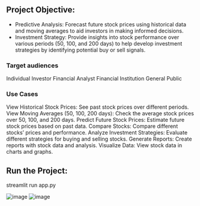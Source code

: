 ## Project Objective:
* Predictive Analysis: Forecast future stock prices using historical data and moving averages to aid investors in making informed decisions. 
* Investment Strategy: Provide insights into stock performance over various periods (50, 100, and 200 days) to help develop investment strategies by identifying potential buy or sell signals.

### Target audiences

Individual Investor
Financial Analyst
Financial Institution
General Public

### Use Cases

View Historical Stock Prices: See past stock prices over different periods.
View Moving Averages (50, 100, 200 days): Check the average stock prices over 50, 100, and 200 days.
Predict Future Stock Prices: Estimate future stock prices based on past data.
Compare Stocks: Compare different stocks’ prices and performance.
Analyze Investment Strategies: Evaluate different strategies for buying and selling stocks.
Generate Reports: Create reports with stock data and analysis.
Visualize Data: View stock data in charts and graphs.

## Run the Project: 
streamlit run app.py


![image](https://github.com/user-attachments/assets/674881cf-54bb-46b5-8e65-03f1f8795f4b)
![image](https://github.com/user-attachments/assets/93128019-f4f7-4f38-8748-f12683a891ff)



